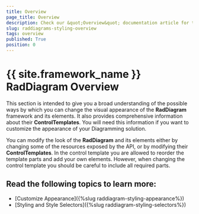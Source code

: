 ```yaml
---
title: Overview
page_title: Overview
description: Check our &quot;Overview&quot; documentation article for the RadDiagram {{ site.framework_name }} control.
slug: raddiagrams-styling-overview
tags: overview
published: True
position: 0
---
```


# {{ site.framework_name }} RadDiagram Overview

This section is intended to give you a broad understanding of the possible ways by which you can change the visual appearance of the __RadDiagram__ framework and its elements. It also provides comprehensive information about their __ControlTemplates__. You will need this information if you want to customize the appearance of your Diagramming solution.

You can modify the look of the __RadDiagram__ and its elements either by changing some of the resources exposed by the API, or by modifying their __ControlTemplates__. In the control template you are allowed to reorder the template parts and add your own elements. However, when changing the control template you should be careful to include all required parts.	  

## Read the following topics to learn more:
* [Customize Appearance]({%slug raddiagram-styling-appearance%})
* [Styling and Style Selectors]({%slug raddiagram-styling-selectors%})